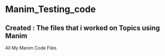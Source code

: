 # Manim_Testing_code
## Created : The files that i worked on Topics using Manim
 All My Manim Code Files
